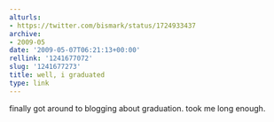 ```yaml
---
alturls:
- https://twitter.com/bismark/status/1724933437
archive:
- 2009-05
date: '2009-05-07T06:21:13+00:00'
rellink: '1241677072'
slug: '1241677273'
title: well, i graduated
type: link
---
```


finally got around to blogging about graduation. took me long enough.

